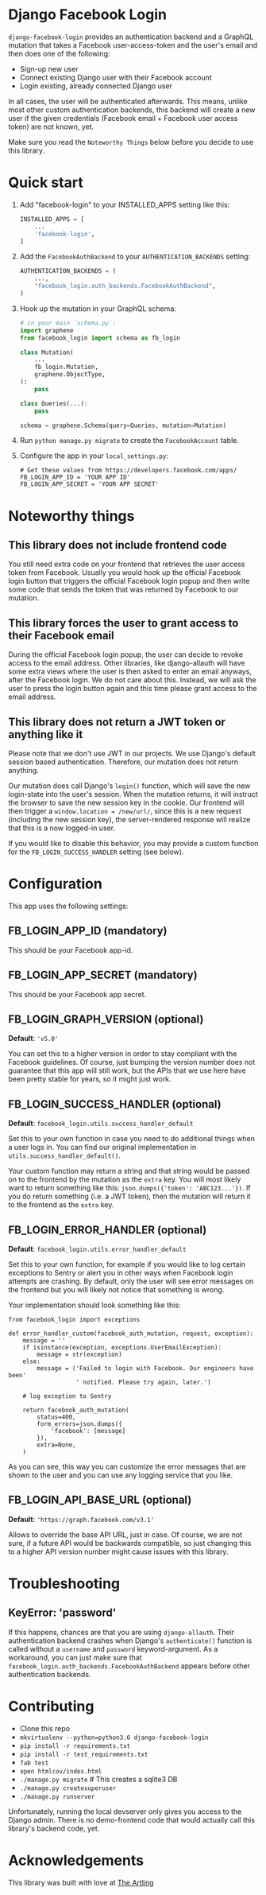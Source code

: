 # Django Facebook Login

`django-facebook-login` provides an authentication backend and a GraphQL mutation
that takes a Facebook user-access-token and the user's email and then does one
of the following:

- Sign-up new user
- Connect existing Django user with their Facebook account
- Login existing, already connected Django user

In all cases, the user will be authenticated afterwards. This means, unlike
most other custom authentication backends, this backend will create a new
user if the given credentials (Facebook email + Facebook user access token)
are not known, yet.

Make sure you read the `Noteworthy Things` below before you decide to use this
library.

# Quick start

1.  Add "facebook-login" to your INSTALLED_APPS setting like this:

    ```py
    INSTALLED_APPS = [
        ...
        'facebook-login',
    ]
    ```

1.  Add the `FacebookAuthBackend` to your `AUTHENTICATION_BACKENDS` setting:

    ```py
    AUTHENTICATION_BACKENDS = (
        ...,
        "facebook_login.auth_backends.FacebookAuthBackend",
    )
    ```

1.  Hook up the mutation in your GraphQL schema:

    ```py
    # in your main `schema.py`:
    import graphene
    from facebook_login import schema as fb_login

    class Mutation(
        ...
        fb_login.Mutation,
        graphene.ObjectType,
    ):
        pass

    class Queries(...):
        pass

    schema = graphene.Schema(query=Queries, mutation=Mutation)
    ```

1.  Run `python manage.py migrate` to create the `FacebookAccount` table.

1.  Configure the app in your `local_settings.py`:

    ```
    # Get these values from https://developers.facebook.com/apps/
    FB_LOGIN_APP_ID = 'YOUR APP ID'
    FB_LOGIN_APP_SECRET = 'YOUR APP SECRET'
    ```

# Noteworthy things

## This library does not include frontend code

You still need extra code on your frontend that retrieves the user
access token from Facebook. Usually you would hook up the official Facebook
login button that triggers the official Facebook login popup and then write
some code that sends the token that was returned by Facebook to our mutation.

## This library forces the user to grant access to their Facebook email

During the official Facebook login popup, the user can decide to revoke access
to the email address. Other libraries, like django-allauth will have some extra
views where the user is then asked to enter an email anyways, after the Facebook
login. We do not care about this. Instead, we will ask the user to press the
login button again and this time please grant access to the email address.

## This library does not return a JWT token or anything like it

Please note that we don't use JWT in our projects. We use Django's default
session based authentication. Therefore, our mutation does not return anything.

Our mutation does call Django's `login()` function, which will save the new
login-state into the user's session. When the mutation returns, it will instruct
the browser to save the new session key in the cookie. Our frontend will then
trigger a `window.location = /new/url/`, since this is a new request (including
the new session key), the server-rendered response will realize that this is a
now logged-in user.

If you would like to disable this behavior, you may provide a custom function
for the `FB_LOGIN_SUCCESS_HANDLER` setting (see below).

# Configuration

This app uses the following settings:

## FB_LOGIN_APP_ID (mandatory)

This should be your Facebook app-id.

## FB_LOGIN_APP_SECRET (mandatory)

This should be your Facebook app secret.

## FB_LOGIN_GRAPH_VERSION (optional)

**Default**: `'v5.0'`

You can set this to a higher version in order to stay compliant with the
Facebook guidelines. Of course, just bumping the version number does not
guarantee that this app will still work, but the APIs that we use here have
been pretty stable for years, so it might just work.

## FB_LOGIN_SUCCESS_HANDLER (optional)

**Default**: `facebook_login.utils.success_handler_default`

Set this to your own function in case you need to do additional things
when a user logs in. You can find our original implementation in `utils.success_handler_default()`.

Your custom function may return a string and that string would be passed on
to the frontend by the mutation as the `extra` key. You will most likely want
to return something like this: `json.dumps({'token': 'ABC123...'})`.
If you do return something (i.e. a JWT token), then the mutation will return
it to the frontend as the `extra` key.

## FB_LOGIN_ERROR_HANDLER (optional)

**Default**: `facebook_login.utils.error_handler_default`

Set this to your own function, for example if you would like to log certain
exceptions to Sentry or alert you in other ways when Facebook login attempts
are crashing. By default, only the user will see error messages on the frontend
but you will likely not notice that something is wrong.

Your implementation should look something like this:

```
from facebook_login import exceptions

def error_handler_custom(facebook_auth_mutation, request, exception):
    message = ''
    if isinstance(exception, exceptions.UserEmailException):
        message = str(exception)
    else:
        message = ('Failed to login with Facebook. Our engineers have been'
                   ' notified. Please try again, later.')

    # log exception to Sentry

    return facebook_auth_mutation(
        status=400,
        form_errors=json.dumps({
            'facebook': [message]
        }),
        extra=None,
    )
```

As you can see, this way you can customize the error messages that are shown
to the user and you can use any logging service that you like.

## FB_LOGIN_API_BASE_URL (optional)

**Default**: `'https://graph.facebook.com/v3.1'`

Allows to override the base API URL, just in case. Of course, we are not sure,
if a future API would be backwards compatible, so just changing this to a higher
API version number might cause issues with this library.

# Troubleshooting

## KeyError: 'password'

If this happens, chances are that you are using `django-allauth`. Their
authentication backend crashes when Django's `authenticate()` function is
called without a `username` and `password` keyword-argument. As a workaround,
you can just make sure that `facebook_login.auth_backends.FacebookAuthBackend`
appears before other authentication backends.

# Contributing

- Clone this repo
- `mkvirtualenv --python=python3.6 django-facebook-login`
- `pip install -r requirements.txt`
- `pip install -r test_requirements.txt`
- `fab test`
- `open htmlcov/index.html`
- `./manage.py migrate` # This creates a sqlite3 DB
- `./manage.py createsuperuser`
- `./manage.py runserver`

Unfortunately, running the local devserver only gives you access to the Django
admin. There is no demo-frontend code that would actually call this library's
backend code, yet.

# Acknowledgements

This library was built with love at [The Artling](https://theartling.com)
